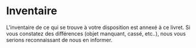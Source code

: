 ﻿# Inventaire 
L'inventaire de ce qui se trouve à votre disposition est annexé à ce livret. 
Si vous constatez des différences (objet manquant, cassé, etc..), nous vous serions reconnaissant de nous en informer.
